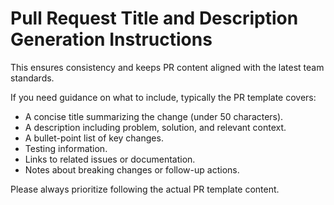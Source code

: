 # Pull Request Title and Description Generation Instructions

This ensures consistency and keeps PR content aligned with the latest team standards.

If you need guidance on what to include, typically the PR template covers:

- A concise title summarizing the change (under 50 characters).
- A description including problem, solution, and relevant context.
- A bullet-point list of key changes.
- Testing information.
- Links to related issues or documentation.
- Notes about breaking changes or follow-up actions.

Please always prioritize following the actual PR template content.

